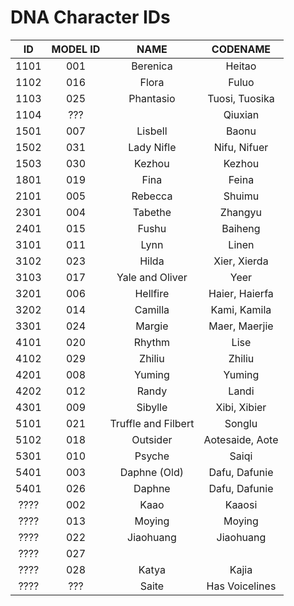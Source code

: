 # DNA Character IDs

| ID | MODEL ID | NAME | CODENAME |
| :--: | :--: | :--:| :--:|
| 1101 | 001 | Berenica | Heitao |
| 1102 | 016 | Flora | Fuluo |
| 1103 | 025 | Phantasio | Tuosi, Tuosika |
| 1104 | ??? | | Qiuxian |
| 1501 | 007 | Lisbell | Baonu |
| 1502 | 031 | Lady Nifle | Nifu, Nifuer |
| 1503 | 030 | Kezhou | Kezhou|
| 1801 | 019 | Fina | Feina |
| 2101 | 005 | Rebecca | Shuimu |
| 2301 | 004 | Tabethe | Zhangyu |
| 2401 | 015 | Fushu | Baiheng |
| 3101 | 011 | Lynn | Linen |
| 3102 | 023 | Hilda | Xier, Xierda |
| 3103 | 017 | Yale and Oliver | Yeer |
| 3201 | 006 | Hellfire | Haier, Haierfa |
| 3202 | 014 | Camilla | Kami, Kamila |
| 3301 | 024 | Margie | Maer, Maerjie |
| 4101 | 020 | Rhythm | Lise  |
| 4102 | 029 | Zhiliu | Zhiliu |
| 4201 | 008 | Yuming | Yuming |
| 4202 | 012 | Randy | Landi |
| 4301 | 009 | Sibylle | Xibi, Xibier |
| 5101 | 021 | Truffle and Filbert | Songlu |
| 5102 | 018 | Outsider| Aotesaide, Aote |
| 5301 | 010 | Psyche | Saiqi |
| 5401 | 003 | Daphne (Old) | Dafu, Dafunie |
| 5401 | 026 | Daphne | Dafu, Dafunie |
| ???? | 002 | Kaao | Kaaosi |
| ???? | 013 | Moying | Moying |
| ???? | 022 | Jiaohuang | Jiaohuang  |
| ???? | 027 | | |
| ???? | 028 | Katya | Kajia |
| ???? | ??? | Saite | Has Voicelines |

